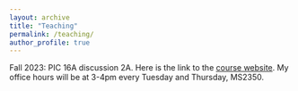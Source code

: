 ```yaml
---
layout: archive
title: "Teaching"
permalink: /teaching/
author_profile: true
---
```


Fall 2023: PIC 16A discussion 2A. Here is the link to the [course website](https://bruinlearn.ucla.edu/courses/168801). My office hours will be at 3-4pm every Tuesday and Thursday, MS2350.

